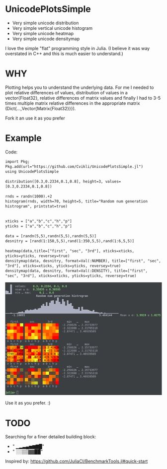 # UnicodePlotsSimple
- Very simple unicode distribution 
- Very simple vertical unicode histogram
- Very simple unicode heatmap
- Very simple unicode densitymap 

I love the simple "flat" programming style in Julia. (I believe it was way overstated in C++ and this is much easier to understand.)

# WHY
Plotting helps you to understand the underlying data. For me I needed to plot relative differences of values, distribution of values in a vector{Float32}, relative differences of matrix values and finally I had to 3-5 times multiple matrix relative differences in the appropriate matrix (Dict{...,Vector{Matrix{Float32}}}). 

Fork it an use it as you prefer

# Example
Code:
```
import Pkg; Pkg.add(url="https://github.com/Cvikli/UnicodePlotsSimple.jl")
using UnicodePlotsSimple

distribution([0.3,0.2334,0.1,0.8], height=3, values=[0.3,0.2334,0.1,0.8])

rnds = randn(1000).+2
histogram(rnds, width=70, height=5, title="Random num generation histrogram", printstat=true)


xticks = ["a","b","c","h","p"]
yticks = ["a","b","c","h","p"]

data = [randn(5,5),randn(5,5),randn(5,5)]
desnitry = [rand(1:150,5,5),rand(1:350,5,5),rand(1:6,5,5)]

heatmap(data,title=["first", "sec", "3rd"], xticks=xticks, yticks=yticks, reversey=true)
densitymap(data, desnitry, format=Val(:NUMBER), title=["first", "sec", "3rd"], xticks=xticks, yticks=yticks, reversey=true)
densitymap(data, desnitry, format=Val(:DENSITY), title=["first", "sec", "3rd"], xticks=xticks, yticks=yticks, reversey=true)
```
![test.jl example](/assets/test.jl.example.2022.03.07.png)

Use it as you prefer. :)

# TODO
Searching for a finer detailed building block: 
 - " ▁▂▃▄▅▆▇█"
 - "  ░░▒▒▓▓██"


Inspired by: https://github.com/JuliaCI/BenchmarkTools.jl#quick-start

